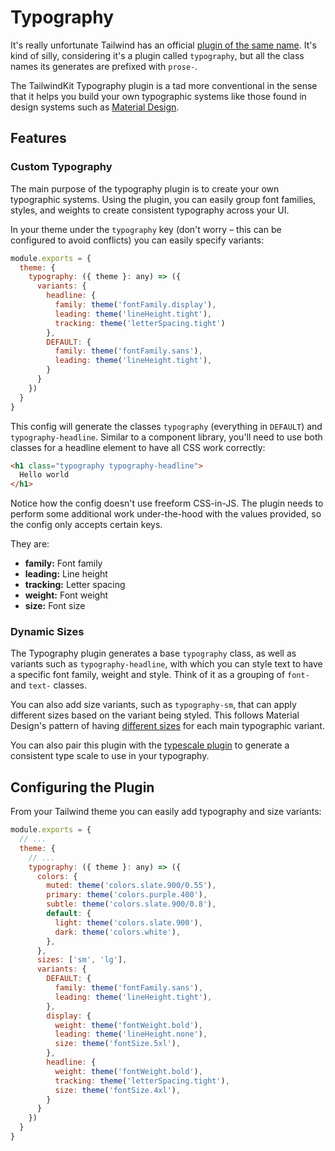 # Typography

It's really unfortunate Tailwind has an official [plugin of the same name](https://tailwindcss.com/docs/typography-plugin). It's kind of silly, considering it's a plugin called `typography`, but all the class names its generates are prefixed with `prose-`.

The TailwindKit Typography plugin is a tad more conventional in the sense that it helps you build your own typographic systems like those found in design systems such as [Material Design](https://m3.material.io/styles/typography/type-scale-tokens).

## Features

### Custom Typography

The main purpose of the typography plugin is to create your own typographic systems. Using the plugin, you can easily group font families, styles, and weights to create consistent typography across your UI.

In your theme under the `typography` key (don't worry – this can be configured to avoid conflicts) you can easily specify variants:

```javascript
module.exports = {
  theme: {
    typography: ({ theme }: any) => ({
      variants: {
        headline: {
          family: theme('fontFamily.display'),
          leading: theme('lineHeight.tight'),
          tracking: theme('letterSpacing.tight')
        },
        DEFAULT: {
          family: theme('fontFamily.sans'),
          leading: theme('lineHeight.tight'),
        }
      }
    })
  }
}
```

This config will generate the classes `typography` (everything in `DEFAULT`) and `typography-headline`. Similar to a component library, you'll need to use both classes for a headline element to have all CSS work correctly:

```html
<h1 class="typography typography-headline">
  Hello world
</h1>
```

Notice how the config doesn't use freeform CSS-in-JS. The plugin needs to perform some additional work under-the-hood with the values provided, so the config only accepts certain keys.

They are:

- **family:** Font family
- **leading:** Line height
- **tracking:** Letter spacing
- **weight:** Font weight
- **size:** Font size

### Dynamic Sizes

The Typography plugin generates a base `typography` class, as well as variants such as `typography-headline`, with which you can style text to have a specific font family, weight and style. Think of it as a grouping of `font-` and `text-` classes.

You can also add size variants, such as `typography-sm`, that can apply different sizes based on the variant being styled. This follows Material Design's pattern of having [different sizes](https://m3.material.io/styles/typography/type-scale-tokens#40fc37f8-3269-4aa3-9f28-c6113079ac5d) for each main typographic variant.

You can also pair this plugin with the [typescale plugin](../typescale/README.md) to generate a consistent type scale to use in your typography.

## Configuring the Plugin

From your Tailwind theme you can easily add typography and size variants:

```javascript
module.exports = {
  // ...
  theme: {
    // ...
    typography: ({ theme }: any) => ({
      colors: {
        muted: theme('colors.slate.900/0.55'),
        primary: theme('colors.purple.400'),
        subtle: theme('colors.slate.900/0.8'),
        default: {
          light: theme('colors.slate.900'),
          dark: theme('colors.white'),
        },
      },
      sizes: ['sm', 'lg'],
      variants: {
        DEFAULT: {
          family: theme('fontFamily.sans'),
          leading: theme('lineHeight.tight'),
        },
        display: {
          weight: theme('fontWeight.bold'),
          leading: theme('lineHeight.none'),
          size: theme('fontSize.5xl'),
        },
        headline: {
          weight: theme('fontWeight.bold'),
          tracking: theme('letterSpacing.tight'),
          size: theme('fontSize.4xl'),
        }
      }
    })
  }
}
```